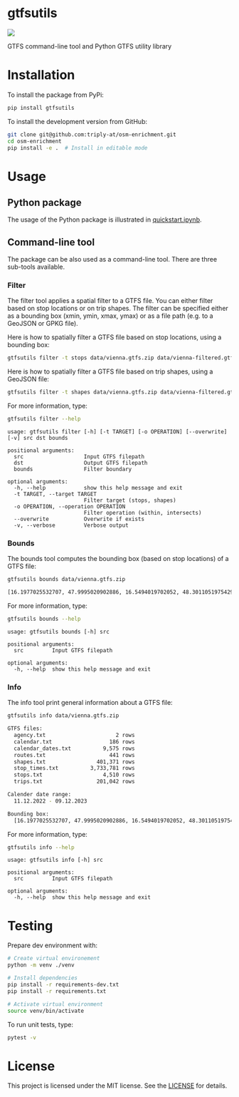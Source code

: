 # gtfsutils

[![](https://img.shields.io/pypi/v/gtfsutils.svg)](https://pypi.python.org/pypi/gtfsutils)

GTFS command-line tool and Python GTFS utility library

# Installation

To install the package from PyPi:

```bash
pip install gtfsutils
```

To install the development version from GitHub:

```bash
git clone git@github.com:triply-at/osm-enrichment.git
cd osm-enrichment
pip install -e .  # Install in editable mode
```

# Usage

## Python package

The usage of the Python package is illustrated in [quickstart.ipynb](quickstart.ipynb).

## Command-line tool

The package can be also used as a command-line tool. There are three sub-tools available.

### Filter

The filter tool applies a spatial filter to a GTFS file. You can either filter based on stop locations or on trip shapes. The filter can be specified either as a bounding box (xmin, ymin, xmax, ymax) or as a file path (e.g. to a GeoJSON or GPKG file).

Here is how to spatially filter a GTFS file based on stop locations, using a bounding box:

```bash
gtfsutils filter -t stops data/vienna.gtfs.zip data/vienna-filtered.gtfs.zip "[16.197, 47.999, 16.549, 48.301]"
```

Here is how to spatially filter a GTFS file based on trip shapes, using a GeoJSON file:

```bash
gtfsutils filter -t shapes data/vienna.gtfs.zip data/vienna-filtered.gtfs.zip data/area.geojson
```

For more information, type:

```bash
gtfsutils filter --help
```

```
usage: gtfsutils filter [-h] [-t TARGET] [-o OPERATION] [--overwrite] [-v] src dst bounds

positional arguments:
  src                   Input GTFS filepath
  dst                   Output GTFS filepath
  bounds                Filter boundary

optional arguments:
  -h, --help            show this help message and exit
  -t TARGET, --target TARGET
                        Filter target (stops, shapes)
  -o OPERATION, --operation OPERATION
                        Filter operation (within, intersects)
  --overwrite           Overwrite if exists
  -v, --verbose         Verbose output
```

### Bounds

The bounds tool computes the bounding box (based on stop locations) of a GTFS file:

```bash
gtfsutils bounds data/vienna.gtfs.zip
```

```bash
[16.1977025532707, 47.9995020902886, 16.5494019702052, 48.3011051975429]
```

For more information, type:

```bash
gtfsutils bounds --help
```

```
usage: gtfsutils bounds [-h] src

positional arguments:
  src         Input GTFS filepath

optional arguments:
  -h, --help  show this help message and exit
```

### Info

The info tool print general information about a GTFS file:

```bash
gtfsutils info data/vienna.gtfs.zip
```

```bash
GTFS files:
  agency.txt                      2 rows
  calendar.txt                  186 rows
  calendar_dates.txt          9,575 rows
  routes.txt                    441 rows
  shapes.txt                401,371 rows
  stop_times.txt          3,733,781 rows
  stops.txt                   4,510 rows
  trips.txt                 201,042 rows

Calender date range:
  11.12.2022 - 09.12.2023

Bounding box:
  [16.1977025532707, 47.9995020902886, 16.5494019702052, 48.3011051975429]
```

For more information, type:

```bash
gtfsutils info --help
```

```
usage: gtfsutils info [-h] src

positional arguments:
  src         Input GTFS filepath

optional arguments:
  -h, --help  show this help message and exit
```

# Testing

Prepare dev environment with:

```bash
# Create virtual environement
python -m venv ./venv

# Install dependencies
pip install -r requirements-dev.txt
pip install -r requirements.txt

# Activate virtual environment
source venv/bin/activate
```

To run unit tests, type:

```bash
pytest -v
```

# License

This project is licensed under the MIT license. See the [LICENSE](LICENSE) for details.
